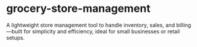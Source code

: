 # grocery-store-management
A lightweight store management tool to handle inventory, sales, and billing—built for simplicity and efficiency, ideal for small businesses or retail setups.
